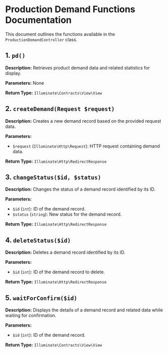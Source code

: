 # Production Demand Functions Documentation

This document outlines the functions available in the `ProductionDemandController` class.

## 1. `pd()`

**Description:**
Retrieves product demand data and related statistics for display.

**Parameters:**
None

**Return Type:**
`Illuminate\Contracts\View\View`

## 2. `createDemand(Request $request)`

**Description:**
Creates a new demand record based on the provided request data.

**Parameters:**

-   `$request` (`Illuminate\Http\Request`): HTTP request containing demand data.

**Return Type:**
`Illuminate\Http\RedirectResponse`

## 3. `changeStatus($id, $status)`

**Description:**
Changes the status of a demand record identified by its ID.

**Parameters:**

-   `$id` (`int`): ID of the demand record.
-   `$status` (`string`): New status for the demand record.

**Return Type:**
`Illuminate\Http\RedirectResponse`

## 4. `deleteStatus($id)`

**Description:**
Deletes a demand record identified by its ID.

**Parameters:**

-   `$id` (`int`): ID of the demand record to delete.

**Return Type:**
`Illuminate\Http\RedirectResponse`

## 5. `waitForConfirm($id)`

**Description:**
Displays the details of a demand record and related data while waiting for confirmation.

**Parameters:**

-   `$id` (`int`): ID of the demand record.

**Return Type:**
`Illuminate\Contracts\View\View`
